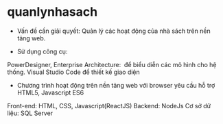 # quanlynhasach
- Vấn đề cần giải quyết: Quản lý các hoạt động của nhà sách trên nền tảng web.

- Sử dụng công cụ: 

PowerDesigner, Enterprise Architecture:  để biểu diễn các mô hình cho hệ thống.
Visual Studio Code để thiết kế giao diện

- Chương trình hoạt động trên nền tảng web với browser yêu cầu hỗ trợ HTML5, Javascript ES6

Front-end: HTML, CSS, Javascript(ReactJS)
Backend: NodeJs
Cơ sở dữ liệu: SQL Server
